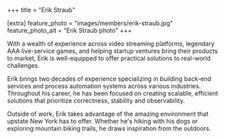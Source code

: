+++
title = "Erik Straub"

[extra]
feature_photo = "images/members/erik-straub.jpg"
feature_photo_alt = "Erik Straub photo"
+++

With a wealth of experience across video streaming
platforms, legendary AAA live-service games, and helping startup
ventures bring their products to market, Erik is well-equipped to offer
practical solutions to real-world challenges.

<!-- more -->

Erik brings two decades of experience specializing in building back-end
services and process automation systems across various industries.
Throughout his career, he has been focused on creating scalable,
efficient solutions that prioritize correctness, stability and
observability.

Outside of work, Erik takes advantage of the amazing environment that
upstate New York has to offer. Whether he's hiking with his dogs or
exploring mountain biking trails, he draws inspiration from the
outdoors.
